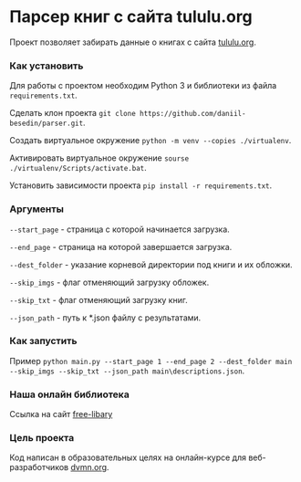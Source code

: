 # Парсер книг с сайта tululu.org

Проект позволяет забирать данные о книгах с сайта [tululu.org](https://tululu.org/).

### Как установить

Для работы с проектом необходим Python 3 и библиотеки из файла `requirements.txt`.

Сделать клон проекта `git clone https://github.com/daniil-besedin/parser.git`.

Создать виртуальное окружение `python -m venv --copies ./virtualenv`.

Активировать виртуальное окружение `sourse ./virtualenv/Scripts/activate.bat`.

Установить зависимости проекта `pip install -r requirements.txt`.

### Аргументы

`--start_page` - страница с которой начинается загрузка.

`--end_page` - страница на которой завершается загрузка.

`--dest_folder` - указание корневой директории под книги и их обложки.

`--skip_imgs` - флаг отменяющий загрузку обложек.

`--skip_txt` - флаг отменяющий загрузку книг.

`--json_path` - путь к *.json файлу с результатами.

### Как запустить

Пример `python main.py --start_page 1 --end_page 2 --dest_folder main --skip_imgs --skip_txt --json_path main\descriptions.json`.

### Наша онлайн библиотека

Ссылка на сайт [free-libary](https://daniil-besedin.github.io/parser/pages/index1.html)

### Цель проекта

Код написан в образовательных целях на онлайн-курсе для веб-разработчиков [dvmn.org](https://dvmn.org/).
